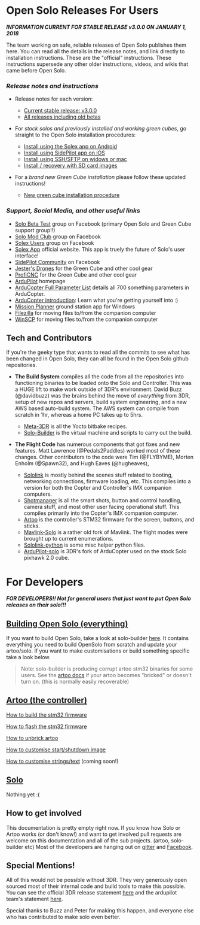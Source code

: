 # Open Solo Releases For Users #
***INFORMATION CURRENT FOR STABLE RELEASE v3.0.0 ON JANUARY 1, 2018***

The team working on safe, reliable releases of Open Solo publishes them here. You can read all the details in the release notes, and link directly to installation instructions. These are the "official" instructions. These instructions supersede any other older instructions, videos, and wikis that came before Open Solo.

### _Release notes and instructions_ ###

- Release notes for each version:
  - [Current stable release: v3.0.0](https://github.com/OpenSolo/documentation/releases/tag/v3.0.0)
  - [All releases including old betas](https://github.com/OpenSolo/documentation/releases/)

- For _stock solos and previously installed and working green cubes_, go straight to the Open Solo installation procedures:
  - [Install using the Solex app on Android](../master/install_solex.md)
  - [Install using SidePilot app on iOS](../master/initial_sidepilot.md)
  - [Install using SSH/SFTP on widows or mac](../master/initial_ssh.md)
  - [Install / recovery with SD card images](../master/install_sdimage.md)
  
- For a _brand new Green Cube installation_ please follow these updated instructions!
  - [New green cube installation procedure](../master/green_cube_install.md)

### _Support, Social Media, and other useful links_ ###

* [Solo Beta Test](https://www.facebook.com/groups/617648671719759/) group on Facebook (primary Open Solo and Green Cube support group!!)
* [Solo Mod Club](https://www.facebook.com/groups/3DRSOLOModClub/) group on Facebook
* [Solex Users](https://www.facebook.com/groups/176789056089526/) group on Facebook
* [Solex App](http://www.solexapp.com/) official website. This app is truely the future of Solo's user interface!
* [SidePilot Community](https://www.facebook.com/sidepilotapp/) on Facebook
* [Jester's Drones](http://jestersdrones.org/store/l) for the Green Cube and other cool gear
* [ProfiCNC](http://www.proficnc.com/3dr-solo-accessories/79-the-cube.html) for the Green Cube and other cool gear
* [ArduPilot](http://ardupilot.org/) homepage
* [ArduCopter Full Parameter List](http://ardupilot.org/copter/docs/parameters.html) details all 700 something parameters in ArduCopter.
* [ArduCopter introduction](http://ardupilot.org/copter/docs/introduction.html): Learn what you're getting yourself into :)
* [Mission Planner](http://ardupilot.org/planner/docs/common-install-mission-planner.html) ground station app for Windows
* [Filezilla](https://filezilla-project.org/download.php?type=client) for moving files to/from the companion computer
* [WinSCP](https://winscp.net/eng/download.php) for moving files to/from the companion computer

## Tech and Contributors ##
If you're the geeky type that wants to read all the commits to see what has been changed in Open Solo, they can all be found in the Open Solo github repositories.

- **The Build System** compiles all the code from all the repositories into functioning binaries to be loaded onto the Solo and Controller. This was a HUGE lift to make work outside of 3DR's environment. David Buzz (@davidbuzz) was the brains behind the move of _everything_ from 3DR, setup of new repos and servers, build system engineering, and a new AWS based auto-build system. The AWS system can compile from scratch in 1hr, whereas a home PC takes up to 5hrs.
  - [Meta-3DR](https://github.com/OpenSolo/meta-3dr/commits/master) is all the Yocto bitbake recipes.
  - [Solo-Builder](https://github.com/OpenSolo/solo-builder/commits/master) is the virtual machine and scripts to carry out the build.

- **The Flight Code** has numerous components that got fixes and new features. Matt Lawrence (@Pedals2Paddles) worked most of these changes.  Other contributors to the code were Tim (@FLYBYME), Morten Enholm (@Spawn32), and Hugh Eaves (@hugheaves),
  - [Sololink](https://github.com/OpenSolo/sololink/commits/master) is mostly behind the scenes stuff related to booting, networking connections, firmware loading, etc. This compiles into a version for both the Copter and Controller's IMX companion computers.
  - [Shotmanager](https://github.com/OpenSolo/shotmanager/commits/master) is all the smart shots, button and control handling, camera stuff, and most other user facing operational stuff. This compiles primarily into the Copter's IMX companion computer.
  - [Artoo](https://github.com/OpenSolo/artoo/commits/master) is the controller's STM32 firmware for the screen, buttons, and sticks.
  - [Mavlink-Solo](https://github.com/OpenSolo/mavlink-solo/commits/master) is a rather old fork of Mavlink. The flight modes were brought up to current enumerations.
  - [Sololink-python](https://github.com/OpenSolo/sololink-python/commits/master) is some misc helper python files.
  - [ArduPilot-solo](https://github.com/OpenSolo/ardupilot-solo/commits/master) is 3DR's fork of ArduCopter used on the stock Solo pixhawk 2.0 cube.



# For Developers #
***FOR DEVELOPERS!! Not for general users that just want to put Open Solo releases on their solo!!!***

## [Building Open Solo (everything)](https://github.com/OpenSolo/documentation/blob/master/SOLO-BUILDER.md)
If you want to build Open Solo, take a look at solo-builder [here](https://github.com/OpenSolo/documentation/blob/master/SOLO-BUILDER.md).  It contains everything you need to build OpenSolo from scratch and update your artoo/solo. If you want to make customisations or build something specific take a look below.
> Note: solo-builder is producing corrupt artoo stm32 binaries for some users. See the [artoo docs](https://github.com/OpenSolo/documentation/tree/master/artoo) if your artoo becomes "bricked" or doesn't turn on. (this is normally easily recoverable)

## [Artoo (the controller)](https://github.com/OpenSolo/documentation/tree/master/artoo)

[How to build the stm32 firmware](https://github.com/OpenSolo/documentation/blob/master/artoo/build-artoo-firmware.md)

[How to flash the stm32 firmware](https://github.com/OpenSolo/documentation/blob/master/artoo/flash-custom-firmware.md)

[How to unbrick artoo](https://github.com/OpenSolo/documentation/blob/master/artoo/flash-custom-firmware.md#bricked-artoo)

[How to customise start/shutdown image](https://github.com/OpenSolo/documentation/blob/master/artoo/customisation/custom-boot-screen.md)

[How to customise strings/text](https://github.com/OpenSolo/documentation/tree/master/artoo) (coming soon!)

## [Solo](https://github.com/OpenSolo/documentation/tree/master/solo)
Nothing yet :(

## How to get involved
This documentation is pretty empty right now.  If you know how Solo or Artoo works (or don't know!) and want to get involved pull requests are welcome on this documentation and all of the sub projects. (artoo, solo-builder etc)  Most of the developers are hanging out on [gitter](https://gitter.im/ArduPilot/OpenSolo) and [Facebook](https://www.facebook.com/groups/3DRSOLOModClub/).

## Special Mentions!
All of this would not be possible without 3DR.  They very generously open sourced most of their internal code and build tools to make this possible. You can see the official 3DR release statement [here](https://3dr.com/blog/announcing-opensolo/) and the ardupilot team's statement [here](https://discuss.ardupilot.org/t/opensolo-initiative-by-the-ardupilot-team).

Special thanks to Buzz and Peter for making this happen, and everyone else who has contributed to make solo even better.
